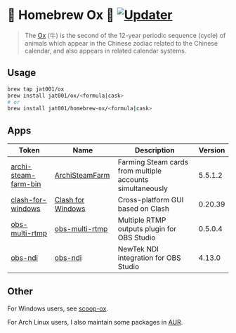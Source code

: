 # 🍺 Homebrew Ox 🐂 [![Updater](https://github.com/jat001/homebrew-ox/actions/workflows/updater.yml/badge.svg)](https://github.com/jat001/homebrew-ox/actions/workflows/updater.yml)

> The [Ox](https://en.wikipedia.org/wiki/Ox_(zodiac)) (牛) is the second of the 12-year periodic sequence (cycle) of animals which appear in the Chinese zodiac related to the Chinese calendar, and also appears in related calendar systems.

## Usage

```bash
brew tap jat001/ox
brew install jat001/ox/<formula|cask>
# or
brew install jat001/homebrew-ox/<formula|cask>
```

## Apps
<!-- Generated by bin/update_readme.rb, do not edid it manually. -->
Token | Name | Description | Version
--- | --- | --- | ---
[archi-steam-farm-bin](https://github.com/jat001/homebrew-ox/tree/master/Casks/archi-steam-farm-bin.rb) | [ArchiSteamFarm](https://github.com/JustArchiNET/ArchiSteamFarm) | Farming Steam cards from multiple accounts simultaneously | 5.5.1.2
[clash-for-windows](https://github.com/jat001/homebrew-ox/tree/master/Casks/clash-for-windows.rb) | [Clash for Windows](https://web.archive.org/web/20231030023332/https://github.com/Fndroid/clash_for_windows_pkg) | Cross-platform GUI based on Clash | 0.20.39
[obs-multi-rtmp](https://github.com/jat001/homebrew-ox/tree/master/Casks/obs-multi-rtmp.rb) | [obs-multi-rtmp](https://github.com/sorayuki/obs-multi-rtmp) | Multiple RTMP outputs plugin for OBS Studio | 0.5.0.4
[obs-ndi](https://github.com/jat001/homebrew-ox/tree/master/Casks/obs-ndi.rb) | [obs-ndi](https://github.com/obs-ndi/obs-ndi) | NewTek NDI integration for OBS Studio | 4.13.0
<!-- Generated by bin/update_readme.rb, do not edid it manually. -->

## Other

For Windows users, see [scoop-ox](https://github.com/jat001/scoop-ox).

For Arch Linux users, I also maintain some packages in [AUR](https://aur.archlinux.org/packages?SeB=m&K=Jat).
